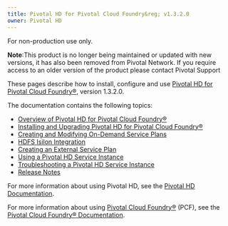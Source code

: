 ```yaml
---
title: Pivotal HD for Pivotal Cloud Foundry&reg; v1.3.2.0
owner: Pivotal HD
---
```

For non-production use only.

<p class="note"><strong>Note</strong>:This product is no longer being maintained or updated with new versions, it has also been removed from Pivotal Network. If you require access to an older version of the product please contact Pivotal Support</p>

These pages describe how to install, configure and use [Pivotal HD for Pivotal Cloud Foundry&reg;](https://network.pivotal.io/products/pivotal-hd-service), version 1.3.2.0.

The documentation contains the following topics:

* [Overview of Pivotal HD for Pivotal Cloud Foundry&reg;](overview.html)
* [Installing and Upgrading Pivotal HD for Pivotal Cloud Foundry&reg;](installation.html)
* [Creating and Modifying On-Demand Service Plans](service_plans.html)
* [HDFS Isilon Integration](isilon.html)
* [Creating an External Service Plan](external-service-plans.html)
* [Using a Pivotal HD Service Instance](data_service.html)
* [Troubleshooting a Pivotal HD Service Instance](troubleshooting.html)
* [Release Notes](relnotes.html)

For more information about using Pivotal HD, see the
[Pivotal HD Documentation](http://pivotalhd-210.docs.pivotal.io/doc/2010/index.html).

For more information about using [Pivotal Cloud Foundry&reg;](https://network.pivotal.io/products/pivotal-cf) (PCF), see the
[Pivotal Cloud Foundry&reg; Documentation](http://docs.pivotal.io/pivotalcf).


